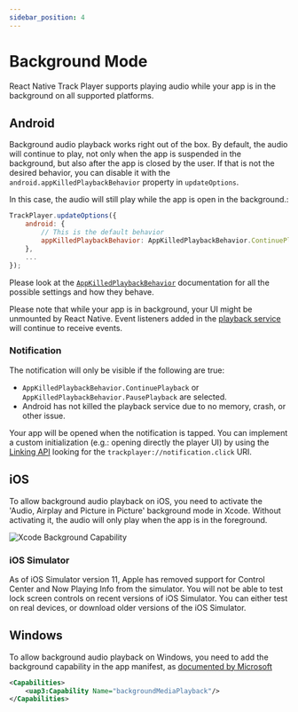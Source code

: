 ```yaml
---
sidebar_position: 4
---
```


# Background Mode

React Native Track Player supports playing audio while your app is in the
background on all supported platforms.

## Android

Background audio playback works right out of the box. By default, the audio will
continue to play, not only when the app is suspended in the background, but also
after the app is closed by the user. If that is not the desired behavior, you
can disable it with the `android.appKilledPlaybackBehavior` property in
`updateOptions`.

In this case, the audio will still play while the app is open in the background.:

```js
TrackPlayer.updateOptions({
    android: {
        // This is the default behavior
        appKilledPlaybackBehavior: AppKilledPlaybackBehavior.ContinuePlayback
    },
    ...
});
```

Please look at the [`AppKilledPlaybackBehavior`](../api/constants/app-killed-playback-behavior.md)
documentation for all the possible settings and how they behave.

Please note that while your app is in background, your UI might be unmounted by
React Native. Event listeners added in the [playback service](./playback-service.md)
will continue to receive events.

### Notification

The notification will only be visible if the following are true:

- `AppKilledPlaybackBehavior.ContinuePlayback` or `AppKilledPlaybackBehavior.PausePlayback` are selected.
- Android has not killed the playback service due to no memory, crash, or other issue.

Your app will be opened when the notification is tapped. You can implement a
custom initialization (e.g.: opening directly the player UI) by using the
[Linking API](https://reactnative.dev/docs/linking) looking for the
`trackplayer://notification.click` URI.

## iOS

To allow background audio playback on iOS, you need to activate the 'Audio,
Airplay and Picture in Picture' background mode in Xcode. Without activating it,
the audio will only play when the app is in the foreground.

![Xcode Background Capability](https://developer.apple.com/library/content/documentation/Audio/Conceptual/AudioSessionProgrammingGuide/Art/background_modes_2x.png)

### iOS Simulator

As of iOS Simulator version 11, Apple has removed support for Control Center and
Now Playing Info from the simulator. You will not be able to test lock screen
controls on recent versions of iOS Simulator. You can either test on real
devices, or download older versions of the iOS Simulator.

## Windows

To allow background audio playback on Windows, you need to add the background
capability in the app manifest, as [documented by Microsoft](https://docs.microsoft.com/windows/uwp/audio-video-camera/background-audio#background-media-playback-manifest-capability)

```xml
<Capabilities>
    <uap3:Capability Name="backgroundMediaPlayback"/>
</Capabilities>
```
